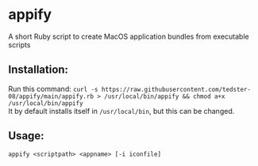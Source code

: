 # appify
A short Ruby script to create MacOS application bundles from executable scripts

## Installation:
Run this command:
`curl -s https://raw.githubusercontent.com/tedster-08/appify/main/appify.rb > /usr/local/bin/appify && chmod a+x /usr/local/bin/appify`<br>
It by default installs itself in `/usr/local/bin`, but this can be changed. 
<br>
## Usage: 
`appify <scriptpath> <appname> [-i iconfile]`
